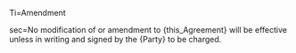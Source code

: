 Ti=Amendment

sec=No modification of or amendment to {this_Agreement} will be effective unless in writing and signed by the {Party} to be charged.
